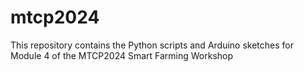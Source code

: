 # mtcp2024
This repository contains the Python scripts and Arduino sketches for Module 4 of the MTCP2024 Smart Farming Workshop
